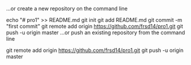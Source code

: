 …or create a new repository on the command line

echo "# pro1" >> README.md
git init
git add README.md
git commit -m "first commit"
git remote add origin https://github.com/frsd14/pro1.git
git push -u origin master
…or push an existing repository from the command line

git remote add origin https://github.com/frsd14/pro1.git
git push -u origin master
